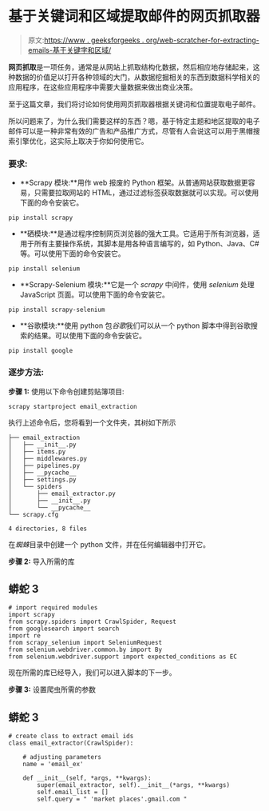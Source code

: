 # 基于关键词和区域提取邮件的网页抓取器

> 原文:[https://www . geeksforgeeks . org/web-scratcher-for-extracting-emails-基于关键字和区域/](https://www.geeksforgeeks.org/web-scraper-for-extracting-emails-based-on-keywords-and-regions/)

**网页抓取**是一项任务，通常是从网站上抓取结构化数据，然后相应地存储起来，这种数据的价值足以打开各种领域的大门，从数据挖掘相关的东西到数据科学相关的应用程序，在这些应用程序中需要大量数据来做出商业决策。

至于这篇文章，我们将讨论如何使用网页抓取器根据关键词和位置提取电子邮件。

所以问题来了，为什么我们需要这样的东西？嗯，基于特定主题和地区提取的电子邮件可以是一种非常有效的广告和产品推广方式，尽管有人会说这可以用于黑帽搜索引擎优化，这实际上取决于你如何使用它。

### 要求:

*   **Scrapy 模块:**用作 web 报废的 Python 框架。从普通网站获取数据更容易，只需要拉取网站的 HTML，通过过滤标签获取数据就可以实现。可以使用下面的命令安装它。

```
pip install scrapy
```

*   **硒模块:**是通过程序控制网页浏览器的强大工具。它适用于所有浏览器，适用于所有主要操作系统，其脚本是用各种语言编写的，如 Python、Java、C#等。可以使用下面的命令安装它。

```
pip install selenium
```

*   **Scrapy-Selenium 模块:**它是一个 *scrapy* 中间件，使用 *selenium* 处理 JavaScript 页面。可以使用下面的命令安装它。

```
pip install scrapy-selenium
```

*   **谷歌模块:**使用 python 包*谷歌*我们可以从一个 python 脚本中得到谷歌搜索的结果。可以使用下面的命令安装它。

```
pip install google
```

### 逐步方法:

**步骤 1:** 使用以下命令创建剪贴簿项目:

```
scrapy startproject email_extraction
```

执行上述命令后，您将看到一个文件夹，其树如下所示

```
├── email_extraction
│   ├── __init__.py
│   ├── items.py
│   ├── middlewares.py
│   ├── pipelines.py
│   ├── __pycache__
│   ├── settings.py
│   └── spiders
│       ├── email_extractor.py
│       ├── __init__.py
│       └── __pycache__
└── scrapy.cfg

4 directories, 8 files
```

在*蜘蛛*目录中创建一个 python 文件，并在任何编辑器中打开它。

**步骤 2:** 导入所需的库

## 蟒蛇 3

```
# import required modules
import scrapy
from scrapy.spiders import CrawlSpider, Request
from googlesearch import search
import re
from scrapy_selenium import SeleniumRequest
from selenium.webdriver.common.by import By
from selenium.webdriver.support import expected_conditions as EC
```

现在所需的库已经导入，我们可以进入脚本的下一步。

**步骤 3:** 设置爬虫所需的参数

## 蟒蛇 3

```
# create class to extract email ids
class email_extractor(CrawlSpider):

    # adjusting parameters
    name = 'email_ex'

    def __init__(self, *args, **kwargs):
        super(email_extractor, self).__init__(*args, **kwargs)
        self.email_list = []
        self.query = " 'market places'.gmail.com "
```